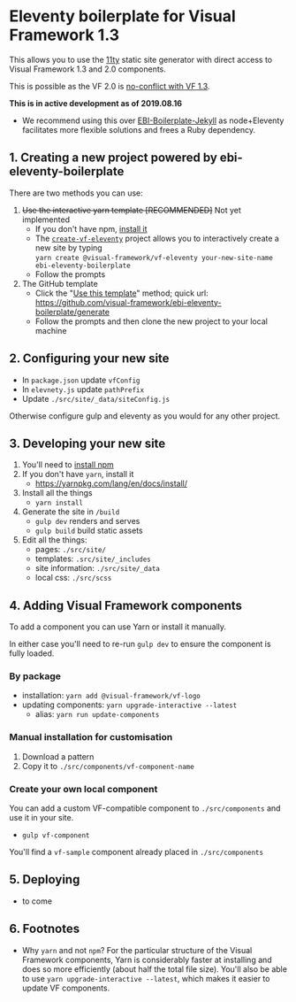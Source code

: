 # Eleventy boilerplate for Visual Framework 1.3

This allows you to use the [11ty](https://www.11ty.io) static site generator
with direct access to Visual Framework 1.3 and 2.0 components.

This is possible as the VF 2.0 is [no-conflict with VF 1.3](https://visual-framework.github.io/vf-welcome/).

**This is in active development as of 2019.08.16**

- We recommend using this over [EBI-Boilerplate-Jekyll](https://github.com/ebiwd/EBI-Boilerplate-Jekyll)
as node+Eleventy facilitates more flexible solutions and frees a Ruby dependency.

## 1. Creating a new project powered by ebi-eleventy-boilerplate

There are two methods you can use:

1. ~~Use the interactive yarn template [RECOMMENDED]~~ Not yet implemented
    - If you don't have npm, [install it](https://docs.npmjs.com/downloading-and-installing-node-js-and-npm)
    - The [`create-vf-eleventy`](https://github.com/visual-framework/create-vf-eleventy) project allows you to interactively create a new site by typing<br/> `yarn create @visual-framework/vf-eleventy your-new-site-name ebi-eleventy-boilerplate`
    - Follow the prompts
1. The GitHub template
    - Click the "[Use this template](https://help.github.com/en/articles/creating-a-repository-from-a-template)" method; quick url: https://github.com/visual-framework/ebi-eleventy-boilerplate/generate
    - Follow the prompts and then clone the new project to your local machine

## 2. Configuring your new site

- In `package.json` update `vfConfig`
- In `elevnety.js` update `pathPrefix`
- Update `./src/site/_data/siteConfig.js`

Otherwise configure gulp and eleventy as you would for any other project.

## 3. Developing your new site

1. You'll need to [install npm](https://docs.npmjs.com/downloading-and-installing-node-js-and-npm)
1. If you don't have `yarn`, install it
   - https://yarnpkg.com/lang/en/docs/install/
1. Install all the things
   - `yarn install`
1. Generate the site in `/build`
   - `gulp dev` renders and serves
   - `gulp build` build static assets
1. Edit all the things:
   - pages: `./src/site/`
   - templates: `.src/site/_includes`
   - site information: `./src/site/_data`
   - local css: `./src/scss`

## 4. Adding Visual Framework components

To add a component you can use Yarn or install it manually.

In either case you'll need to re-run `gulp dev` to ensure the component is fully loaded.

### By package

- installation: `yarn add @visual-framework/vf-logo`
- updating components: `yarn upgrade-interactive --latest`
  - alias: `yarn run update-components`

### Manual installation for customisation

1. Download a pattern
2. Copy it to `./src/components/vf-component-name`

### Create your own local component

You can add a custom VF-compatible component to `./src/components` and use it in
your site.

- `gulp vf-component`

You'll find a `vf-sample` component already placed in `./src/components`

## 5. Deploying

- to come

## 6. Footnotes

- Why `yarn` and not `npm`?
  For the particular structure of the Visual Framework components, Yarn is considerably
  faster at installing and does so more efficiently (about half the total file size). You'll
  also be able to use `yarn upgrade-interactive --latest`, which makes it easier to update
  VF components.
